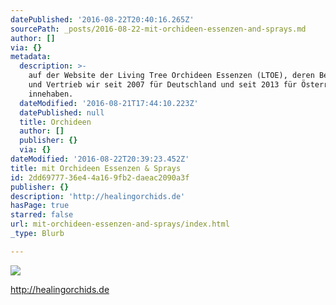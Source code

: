 ```yaml
---
datePublished: '2016-08-22T20:40:16.265Z'
sourcePath: _posts/2016-08-22-mit-orchideen-essenzen-and-sprays.md
author: []
via: {}
metadata:
  description: >-
    auf der Website der Living Tree Orchideen Essenzen (LTOE), deren Betreuung
    und Vertrieb wir seit 2007 für Deutschland und seit 2013 für Österreich
    innehaben.
  dateModified: '2016-08-21T17:44:10.223Z'
  datePublished: null
  title: Orchideen
  author: []
  publisher: {}
  via: {}
dateModified: '2016-08-22T20:39:23.452Z'
title: mit Orchideen Essenzen & Sprays
id: 2dd69777-36e4-4a16-9fb2-daeac2090a3f
publisher: {}
description: 'http://healingorchids.de'
hasPage: true
starred: false
url: mit-orchideen-essenzen-and-sprays/index.html
_type: Blurb

---
```

![](https://the-grid-user-content.s3-us-west-2.amazonaws.com/1e96f297-8296-4e7e-bdf4-bd8928521d86.jpg)

http://healingorchids.de